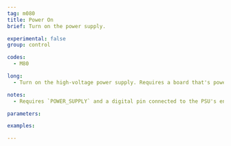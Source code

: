 ```yaml
---
tag: m080
title: Power On
brief: Turn on the power supply.

experimental: false
group: control

codes:
  - M80

long:
  - Turn on the high-voltage power supply. Requires a board that's powered from USB or another 5V source.

notes:
  - Requires `POWER_SUPPLY` and a digital pin connected to the PSU's enable pin.

parameters:

examples:

---
```


